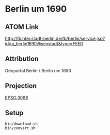 Berlin um 1690
==============

ATOM Link
---------

http://fbinter.stadt-berlin.de/fb/berlin/service.jsp?id=a_berlin1690@senstadt&type=FEED

Attribution
-----------

Geoportal Berlin / Berlin um 1690

Projection
----------

[EPSG:3068](http://spatialreference.org/ref/epsg/3068/)

Setup
-----

```
bin/download.sh
bin/convert.sh
```
